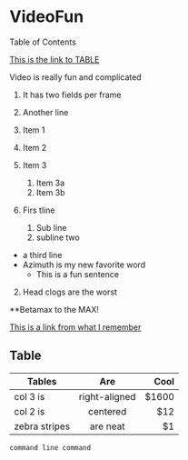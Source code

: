 # VideoFun

Table of Contents

[This is the link to TABLE](#Table)

Video is really fun and complicated
1. It has two fields per frame
1. Another line
1. Item 1
1. Item 2
1. Item 3
   1. Item 3a
   1. Item 3b

1. Firs tline
   1. Sub line
   1. subline two
* a third line
* Azimuth is my new favorite word
  * This is a fun sentence
2. Head clogs are the worst
  

**Betamax to the MAX!

[This is a link from what I remember](google.com)


## Table

| Tables        | Are           | Cool  |
| ------------- |:-------------:| -----:|
| col 3 is      | right-aligned | $1600 |
| col 2 is      | centered      |   $12 |
| zebra stripes | are neat      |    $1 |


```
command line command
```
